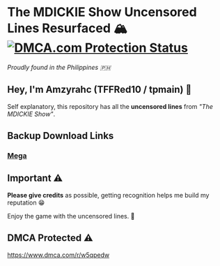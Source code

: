 # The MDICKIE Show Uncensored Lines Resurfaced 🏔️ <a href="//www.dmca.com/Protection/Status.aspx?ID=10b517df-3088-4358-ab40-932184526344" title="DMCA.com Protection Status" class="dmca-badge"> <img src ="https://images.dmca.com/Badges/dmca-badge-w100-5x1-07.png?ID=10b517df-3088-4358-ab40-932184526344"  alt="DMCA.com Protection Status" /></a>
*Proudly found in the Philippines 🇵🇭*

## Hey, I'm Amzyrahc (TFFRed10 / tpmain) 👋
Self explanatory, this repository has all the **uncensored lines** from *"The MDICKIE Show"*.

## Backup Download Links
### [Mega](https://mega.nz/file/mc9VkKIY#Uyk5uCFzxJWnxYjBq6KWfV8TwZcu6iwTxZKD5HstmAk)

## Important ⚠
**Please give credits** as possible, getting recognition helps me build my reputation 😁


Enjoy the game with the uncensored lines. 🤗

## DMCA Protected ⚠
https://www.dmca.com/r/w5qpedw

